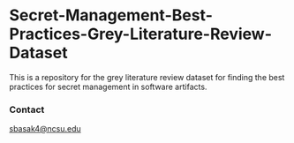 # Secret-Management-Best-Practices-Grey-Literature-Review-Dataset
This is a repository for the grey literature review dataset for finding the best practices for secret management in software artifacts.


### Contact
sbasak4@ncsu.edu
